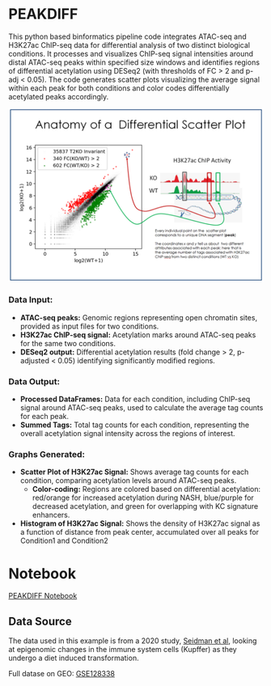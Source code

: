 
  
# PEAKDIFF


This python based binformatics pipeline code integrates ATAC-seq and H3K27ac ChIP-seq data for differential analysis of two distinct biological conditions. It processes and visualizes ChIP-seq signal intensities around distal ATAC-seq peaks within specified size windows and identifies regions of differential acetylation using DESeq2 (with thresholds of FC > 2 and p-adj < 0.05). The code generates scatter plots visualizing the average signal within each peak for both conditions and color codes differentially acetylated peaks accordingly.


<img src="./Images/anatomyScatter.PNG" style="border: 0;" />


### Data Input:
- **ATAC-seq peaks:** Genomic regions representing open chromatin sites, provided as input files for two conditions.
- **H3K27ac ChIP-seq signal:** Acetylation marks around ATAC-seq peaks for the same two conditions.
- **DESeq2 output:** Differential acetylation results (fold change > 2, p-adjusted < 0.05) identifying significantly modified regions.

### Data Output:
- **Processed DataFrames:** Data for each condition, including ChIP-seq signal around ATAC-seq peaks, used to calculate the average tag counts for each peak.
- **Summed Tags:** Total tag counts for each condition, representing the overall acetylation signal intensity across the regions of interest.

### Graphs Generated:
- **Scatter Plot of H3K27ac Signal:** Shows average tag counts for each condition, comparing acetylation levels around ATAC-seq peaks.
  - **Color-coding:** Regions are colored based on differential acetylation: red/orange for increased acetylation during NASH, blue/purple for decreased acetylation, and green for overlapping with KC signature enhancers.
- **Histogram of H3K27ac Signal:** Shows the density of H3K27ac signal as a function of distance from peak center, accumulated over all peaks for Condition1 and Condition2

# Notebook

[PEAKDIFF Notebook](./Notebooks/Kupffer_Cells_HEALTHY_vs_MASH_H3K27ac_differential_scatterPlot.ipynb)


## Data Source

The data used in this example is from a 2020 study, [Seidman et al](https://pubmed.ncbi.nlm.nih.gov/32362324/), looking at epigenomic changes in the immune system cells (Kupffer) as they undergo a diet induced transformation.

Full datase on GEO: [GSE128338](https://www.ncbi.nlm.nih.gov/geo/query/acc.cgi?acc=GSE128338)
